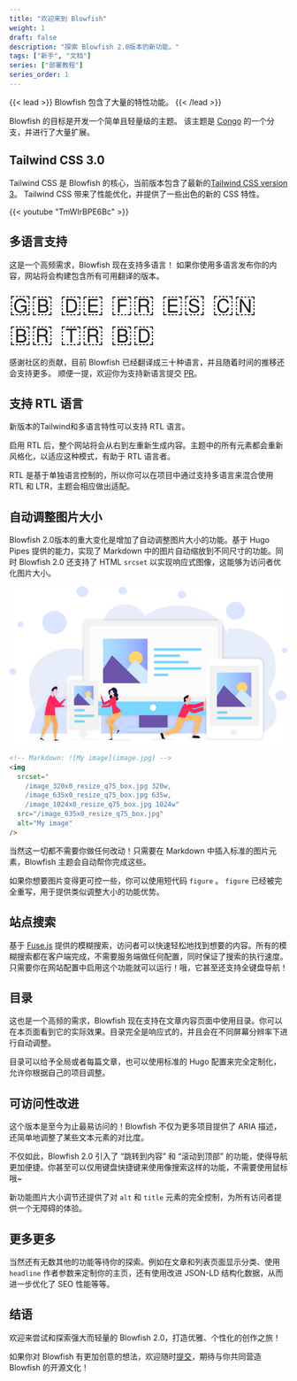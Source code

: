 ```yaml
---
title: "欢迎来到 Blowfish"
weight: 1
draft: false
description: "探索 Blowfish 2.0版本的新功能。"
tags: ["新手", "文档"]
series: ["部署教程"]
series_order: 1
---
```


{{< lead >}}
Blowfish 包含了大量的特性功能。
{{< /lead >}}

Blowfish 的目标是开发一个简单且轻量级的主题。 该主题是 <a target="_blank" href="https://github.com/nunocoracao/congo">Congo</a> 的一个分支，并进行了大量扩展。

## Tailwind CSS 3.0

Tailwind CSS 是 Blowfish 的核心，当前版本包含了最新的[Tailwind CSS version 3](https://tailwindcss.com/blog/tailwindcss-v3)。
Tailwind CSS 带来了性能优化，并提供了一些出色的新的 CSS 特性。


{{< youtube "TmWIrBPE6Bc" >}}

## 多语言支持

这是一个高频需求，Blowfish 现在支持多语言！
如果你使用多语言发布你的内容，网站将会构建包含所有可用翻译的版本。

<div class="text-2xl text-center" style="font-size: 2.8rem">🇬🇧 🇩🇪 🇫🇷 🇪🇸 🇨🇳 🇧🇷 🇹🇷 🇧🇩</div>

感谢社区的贡献，目前 Blowfish 已经翻译成三十种语言，并且随着时间的推移还会支持更多。 顺便一提，欢迎你为支持新语言提交 [PR](https://github.com/nunocoracao/blowfish/pulls)。

## 支持 RTL 语言

新版本的Tailwind和多语言特性可以支持 RTL 语言。

启用 RTL 后，整个网站将会从右到左重新生成内容。主题中的所有元素都会重新风格化，以适应这种模式，有助于 RTL 语言者。

RTL 是基于单独语言控制的，所以你可以在项目中通过支持多语言来混合使用 RTL 和 LTR，主题会相应做出适配。

## 自动调整图片大小

Blowfish 2.0版本的重大变化是增加了自动调整图片大小的功能。基于 Hugo Pipes 提供的能力，实现了 Markdown 中的图片自动缩放到不同尺寸的功能。同时 Blowfish 2.0 还支持了 HTML `srcset` 以实现响应式图像，这能够为访问者优化图片大小。

![Image with alternate text](image-resizing.png)

```html
<!-- Markdown: ![My image](image.jpg) -->
<img
  srcset="
    /image_320x0_resize_q75_box.jpg 320w,
    /image_635x0_resize_q75_box.jpg 635w,
    /image_1024x0_resize_q75_box.jpg 1024w"
  src="/image_635x0_resize_q75_box.jpg"
  alt="My image"
/>
```

当然这一切都不需要你做任何改动！只需要在 Markdown 中插入标准的图片元素，Blowfish 主题会自动帮你完成这些。

如果你想要图片变得更可控一些，你可以使用短代码 `figure` 。 `figure` 已经被完全重写，用于提供类似调整大小的功能优势。

## 站点搜索

基于 [Fuse.js](https://fusejs.io) 提供的模糊搜索，访问者可以快速轻松地找到想要的内容。所有的模糊搜索都在客户端完成，不需要服务端做任何配置，同时保证了搜索的执行速度。只需要你在网站配置中启用这个功能就可以运行！哦，它甚至还支持全键盘导航！

## 目录

这也是一个高频的需求，Blowfish 现在支持在文章内容页面中使用目录。你可以在本页面看到它的实际效果。目录完全是响应式的，并且会在不同屏幕分辨率下进行自动调整。

目录可以给予全局或者每篇文章，也可以使用标准的 Hugo 配置来完全定制化，允许你根据自己的项目调整。

## 可访问性改进

这个版本是至今为止最易访问的！Blowfish 不仅为更多项目提供了 ARIA 描述，还简单地调整了某些文本元素的对比度。

不仅如此，Blowfish 2.0 引入了 “跳转到内容” 和 “滚动到顶部” 的功能，使得导航更加便捷。你甚至可以仅用键盘快捷键来使用像搜索这样的功能，不需要使用鼠标哦~

新功能图片大小调节还提供了对 `alt` 和 `title` 元素的完全控制，为所有访问者提供一个无障碍的体验。

## 更多更多

当然还有无数其他的功能等待你的探索。例如在文章和列表页面显示分类、使用 `headline` 作者参数来定制你的主页，还有使用改进 JSON-LD 结构化数据，从而进一步优化了 SEO 性能等等。

## 结语

欢迎来尝试和探索强大而轻量的 Blowfish 2.0，打造优雅、个性化的创作之旅！

如果你对 Blowfish 有更加创意的想法，欢迎随时[提交](https://github.com/nunocoracao/blowfish/discussions)，期待与你共同营造 Blowfish 的开源文化！